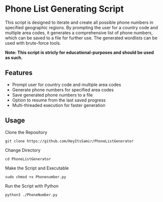 # Phone List Generating Script
This script is designed to iterate and create all possible phone numbers in specified geographic regions. 
By prompting the user for a country code and multiple area codes, it generates a comprehensive list of phone numbers, which can be saved to a file for further use. 
The generated wordlists can be used with brute-force tools.

**Note: This script is stricly for educational-purposes and should be used as such.**

## Features
* Prompt user for country code and multiple area codes
* Generate phone numbers for specified area codes
* Save generated phone numbers to a file
* Option to resume from the last saved progress
* Multi-threaded execution for faster generation

## Usage
Clone the Repository
```
git clone https://github.com/HeyItsSamir/PhoneListGenerator
```
Change Directory
```
cd PhoneListGenerator
```
Make the Script and Executable
````
sudo chmod +x Phonenumber.py
````
Run the Script with Python
````
python3 ./PhoneNumber.py
````

